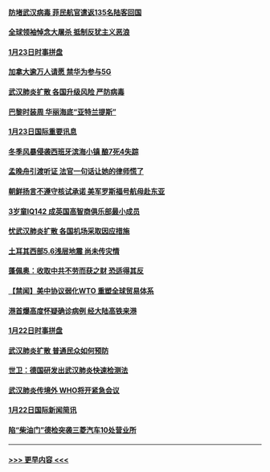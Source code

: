 #### [防堵武汉病毒 菲民航官遣返135名陆客回国](../pages/prog202/a102759946.md?t=01241422) 
#### [全球领袖悼念大屠杀 抵制反犹主义恶浪](../pages/prog202/a102759678.md?t=01241422) 
#### [1月23日时事拼盘](../pages/prog202/a102759599.md?t=01241422) 
#### [加拿大逾万人请愿 禁华为参与5G](../pages/prog202/a102759553.md?t=01241422) 
#### [武汉肺炎扩散 各国升级风险 严防病毒](../pages/prog202/a102759400.md?t=01241422) 
#### [巴黎时装周 华丽海底“亚特兰提斯”](../pages/prog202/a102759217.md?t=01241422) 
#### [1月23日国际重要讯息](../pages/prog202/a102759199.md?t=01241422) 
#### [冬季风暴侵袭西班牙滨海小镇 酿7死4失踪](../pages/prog202/a102759119.md?t=01241422) 
#### [孟晚舟引渡听证 法官一句话让她的律师慌了](../pages/prog202/a102759060.md?t=01241422) 
#### [朝鲜扬言不遵守核试承诺 美军罗斯福号航母赴东亚](../pages/prog202/a102759001.md?t=01241422) 
#### [3岁童IQ142 成英国高智商俱乐部最小成员](../pages/prog202/a102758990.md?t=01241422) 
#### [忧武汉肺炎扩散 各国机场采取因应措施](../pages/prog202/a102758911.md?t=01241422) 
#### [土耳其西部5.6浅层地震 尚未传灾情](../pages/prog202/a102758903.md?t=01241422) 
#### [蓬佩奥：收取中共不劳而获之财 恐适得其反](../pages/prog202/a102758889.md?t=01241422) 
#### [【禁闻】美中协议弱化WTO 重塑全球贸易体系](../pages/prog202/a102758790.md?t=01241422) 
#### [港首爆高度怀疑确诊病例 经大陆高铁来港](../pages/prog202/a102758613.md?t=01241422) 
#### [1月22日时事拼盘](../pages/prog202/a102758615.md?t=01241422) 
#### [武汉肺炎扩散 普通民众如何预防](../pages/prog202/a102758504.md?t=01241422) 
#### [世卫：德国研发出武汉肺炎快速检测法](../pages/prog202/a102758495.md?t=01241422) 
#### [武汉肺炎传境外 WHO将开紧急会议](../pages/prog202/a102758437.md?t=01241422) 
#### [1月22日国际新闻简讯](../pages/prog202/a102758231.md?t=01241422) 
#### [陷“柴油门”德检突袭三菱汽车10处营业所](../pages/prog202/a102758165.md?t=01241422) 

----
#### [ >>> 更早内容 <<< ](../indexes/prog202-earlier.md)
